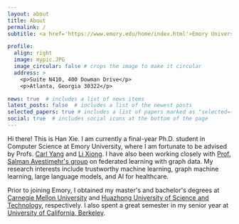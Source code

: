 ```yaml
---
layout: about
title: About
permalink: /
subtitle: <a href='https://www.emory.edu/home/index.html'>Emory University</a>. Atlanta, GA 30322.

profile:
  align: right
  image: mypic.JPG
  image_circular: false # crops the image to make it circular
  address: >
    <p>Suite N410, 400 Dowman Drive</p>
    <p>Atlanta, Georgia 30322</p>

news: true  # includes a list of news items
latest_posts: false  # includes a list of the newest posts
selected_papers: true # includes a list of papers marked as "selected={true}"
social: true  # includes social icons at the bottom of the page
---
```


Hi there! This is Han Xie. I am currently a final-year Ph.D. student in Computer Science at Emory University, where I am fortunate to be advised by Profs. [Carl Yang](https://www.cs.emory.edu/~jyang71/) and [Li Xiong](https://www.cs.emory.edu/~lxiong/). I have also been working closely with [Prof. Salman Avestimehr's group](https://www.avestimehr.com/vital-lab) on federated learning with graph data. My research interests include trustworthy machine learning, graph machine learning, large language models, and AI for healthcare.


Prior to joining Emory, I obtained my master's and bachelor's degrees at [Carnegie Mellon University](https://www.cmu.edu/) and [Huazhong University of Science and Technology](https://english.hust.edu.cn/), respectively. I also spent a great semester in my senior year at [University of California, Berkeley](https://www.berkeley.edu/).
